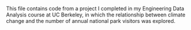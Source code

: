 This file contains code from a project I completed in my Engineering Data Analysis course at UC Berkeley, in which the relationship between climate change and the number of annual national park visitors was explored.
